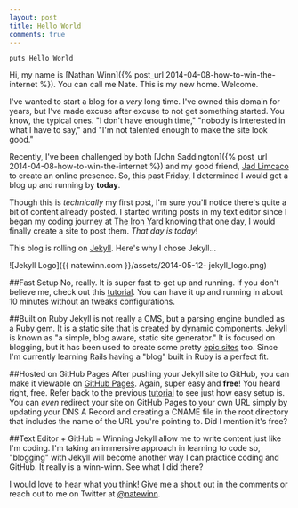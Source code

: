 ```yaml
---
layout: post
title: Hello World
comments: true
---
```


    puts Hello World

Hi, my name is [Nathan Winn]({% post_url 2014-04-08-how-to-win-the-internet %}). You can call me Nate. This is my new home. Welcome.

I've wanted to start a blog for a *very* long time. I've owned this domain for years, but I've made excuse after excuse to not get something started. You know, the typical ones. "I don't have enough time," "nobody is interested in what I have to say," and "I'm not talented enough to make the site look good." 

Recently, I've been challenged by both [John Saddington]({% post_url 2014-04-08-how-to-win-the-internet %}) and my good friend, [Jad Limcaco](http://jadlimcaco.com/blog/homeless-designers/) to create an online presence. So, this past Friday, I determined I would get a blog up and running by **today**.

Though this is *technically* my first post, I'm sure you'll notice there's quite a bit of content already posted. I started writing posts in my text editor since I began my coding journey at [The Iron Yard](http://theironyard.com/) knowing that one day, I would finally create a site to post them. *That day is today*!

This blog is rolling on [Jekyll](http://jekyllrb.com/). Here's why I chose Jekyll...

<img>![Jekyll Logo]({{ natewinn.com }}/assets/2014-05-12- jekyll_logo.png)</img>

##Fast Setup
No, really. It is super fast to get up and running. If you don't believe me, check out this [tutorial](https://medium.com/web-design-and-development/4d3e24320d47). You can have it up and running in about 10 minutes without an tweaks configurations.

##Built on Ruby
Jekyll is not really a CMS, but a parsing engine bundled as a Ruby gem. It is a static site that is created by dynamic components. Jekyll is known as "a simple, blog aware, static site generator." It is focused on blogging, but it has been used to create some pretty [epic sites](http://kylerush.net/blog/meet-the-obama-campaigns-250-million-fundraising-platform/) too. Since I'm currently learning Rails having a "blog" built in Ruby is a perfect fit.

##Hosted on GitHub Pages 
After pushing your Jekyll site to GitHub, you can make it viewable on [GitHub Pages](https://pages.github.com/). Again, super easy and **free**! You heard right, free. Refer back to the previous [tutorial](https://medium.com/web-design-and-development/4d3e24320d47) to see just how easy setup is. You can *even* redirect your site on GitHub Pages to your own URL simply by updating your DNS A Record and creating a CNAME file in the root directory that includes the name of the URL you're pointing to. Did I mention it's free?

##Text Editor + GitHub = Winning
Jekyll allow me to write content just like I'm coding. I'm taking an immersive approach in learning to code so, "blogging" with Jekyll will become another way I can practice coding and GitHub. It really is a winn-winn. See what I did there?

I would love to hear what you think! Give me a shout out in the comments or reach out to me on Twitter at [@natewinn](https://twitter.com/natewinn).